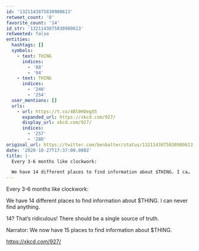 ```yaml
---
id: '1321143875830980613'
retweet_count: '0'
favorite_count: '14'
id_str: '1321143875830980613'
retweeted: false
entities:
  hashtags: []
  symbols:
    - text: THING
      indices:
        - '88'
        - '94'
    - text: THING
      indices:
        - '248'
        - '254'
  user_mentions: []
  urls:
    - url: https://t.co/4Bl0HOegX5
      expanded_url: https://xkcd.com/927/
      display_url: xkcd.com/927/
      indices:
        - '257'
        - '280'
original_url: https://twitter.com/benbalter/status/1321143875830980613
date: '2020-10-27T17:37:00.000Z'
title: |-
  Every 3-6 months like clockwork:

  We have 14 different places to find information about $THING. I ca…
---
```


Every 3-6 months like clockwork:

We have 14 different places to find information about $THING. I can never find anything.

14? That’s ridiculous! There should be a single source of truth.

Narrator: We now have 15 places to find information about $THING.

https://xkcd.com/927/